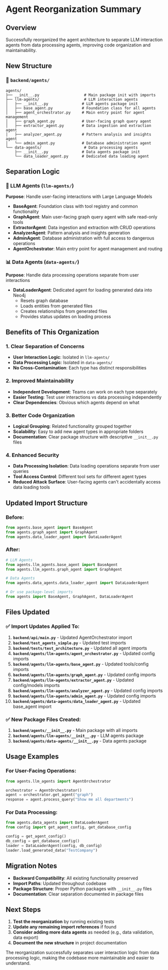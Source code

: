 # Agent Reorganization Summary

## Overview
Successfully reorganized the agent architecture to separate LLM interaction agents from data processing agents, improving code organization and maintainability.

## New Structure

### 📁 `backend/agents/`
```
agents/
├── __init__.py                    # Main package init with imports
├── llm-agents/                    # LLM interaction agents
│   ├── __init__.py               # LLM agents package init
│   ├── base_agent.py             # Foundation class for all agents
│   ├── agent_orchestrator.py     # Main entry point for agent management
│   ├── graph_agent.py            # User-facing graph query agent
│   ├── extractor_agent.py        # Data ingestion and extraction agent
│   ├── analyzer_agent.py         # Pattern analysis and insights agent
│   └── admin_agent.py            # Database administration agent
└── data-agents/                   # Data processing agents
    ├── __init__.py               # Data agents package init
    └── data_loader_agent.py      # Dedicated data loading agent
```

## Separation Logic

### 🔄 LLM Agents (`llm-agents/`)
**Purpose**: Handle user-facing interactions with Large Language Models
- **BaseAgent**: Foundation class with tool registry and common functionality
- **GraphAgent**: Main user-facing graph query agent with safe read-only tools
- **ExtractorAgent**: Data ingestion and extraction with CRUD operations
- **AnalyzerAgent**: Pattern analysis and insights generation
- **AdminAgent**: Database administration with full access to dangerous operations
- **AgentOrchestrator**: Main entry point for agent management and routing

### 📊 Data Agents (`data-agents/`)
**Purpose**: Handle data processing operations separate from user interactions
- **DataLoaderAgent**: Dedicated agent for loading generated data into Neo4j
  - Resets graph database
  - Loads entities from generated files
  - Creates relationships from generated files
  - Provides status updates on loading process

## Benefits of This Organization

### 1. **Clear Separation of Concerns**
- **User Interaction Logic**: Isolated in `llm-agents/`
- **Data Processing Logic**: Isolated in `data-agents/`
- **No Cross-Contamination**: Each type has distinct responsibilities

### 2. **Improved Maintainability**
- **Independent Development**: Teams can work on each type separately
- **Easier Testing**: Test user interactions vs data processing independently
- **Clear Dependencies**: Obvious which agents depend on what

### 3. **Better Code Organization**
- **Logical Grouping**: Related functionality grouped together
- **Scalability**: Easy to add new agent types in appropriate folders
- **Documentation**: Clear package structure with descriptive `__init__.py` files

### 4. **Enhanced Security**
- **Data Processing Isolation**: Data loading operations separate from user queries
- **Tool Access Control**: Different tool sets for different agent types
- **Reduced Attack Surface**: User-facing agents can't accidentally access data loading tools

## Updated Import Structure

### Before:
```python
from agents.base_agent import BaseAgent
from agents.graph_agent import GraphAgent
from agents.data_loader_agent import DataLoaderAgent
```

### After:
```python
# LLM Agents
from agents.llm_agents.base_agent import BaseAgent
from agents.llm_agents.graph_agent import GraphAgent

# Data Agents  
from agents.data_agents.data_loader_agent import DataLoaderAgent

# Or use package-level imports
from agents import BaseAgent, GraphAgent, DataLoaderAgent
```

## Files Updated

### ✅ Import Updates Applied To:
1. **`backend/api/main.py`** - Updated AgentOrchestrator import
2. **`backend/test_agents_simple.py`** - Updated test imports
3. **`backend/tests/test_architecture.py`** - Updated all agent imports
4. **`backend/agents/llm-agents/agent_orchestrator.py`** - Updated config imports
5. **`backend/agents/llm-agents/base_agent.py`** - Updated tools/config imports
6. **`backend/agents/llm-agents/graph_agent.py`** - Updated config imports
7. **`backend/agents/llm-agents/extractor_agent.py`** - Updated config/models imports
8. **`backend/agents/llm-agents/analyzer_agent.py`** - Updated config imports
9. **`backend/agents/llm-agents/admin_agent.py`** - Updated config imports
10. **`backend/agents/data-agents/data_loader_agent.py`** - Updated base_agent import

### ✅ New Package Files Created:
1. **`backend/agents/__init__.py`** - Main package with all imports
2. **`backend/agents/llm-agents/__init__.py`** - LLM agents package
3. **`backend/agents/data-agents/__init__.py`** - Data agents package

## Usage Examples

### For User-Facing Operations:
```python
from agents.llm_agents import AgentOrchestrator

orchestrator = AgentOrchestrator()
agent = orchestrator.get_agent("graph")
response = agent.process_query("Show me all departments")
```

### For Data Processing:
```python
from agents.data_agents import DataLoaderAgent
from config import get_agent_config, get_database_config

config = get_agent_config()
db_config = get_database_config()
loader = DataLoaderAgent(config, db_config)
loader.load_generated_data("TestCompany")
```

## Migration Notes

- **Backward Compatibility**: All existing functionality preserved
- **Import Paths**: Updated throughout codebase
- **Package Structure**: Proper Python packages with `__init__.py` files
- **Documentation**: Clear separation documented in package files

## Next Steps

1. **Test the reorganization** by running existing tests
2. **Update any remaining import references** if found
3. **Consider adding more data agents** as needed (e.g., data validation, data export)
4. **Document the new structure** in project documentation

The reorganization successfully separates user interaction logic from data processing logic, making the codebase more maintainable and easier to understand.
